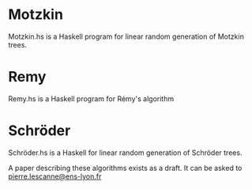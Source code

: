 # Motzkin
Motzkin.hs is a Haskell program for linear random generation of Motzkin trees.
# Remy
Remy.hs is a Haskell program for Rémy's  algorithm
# Schröder
Schröder.hs is a Haskell for linear random generation of Schröder trees.

A paper describing these algorithms exists as a draft. It can be asked to pierre.lescanne@ens-lyon.fr
